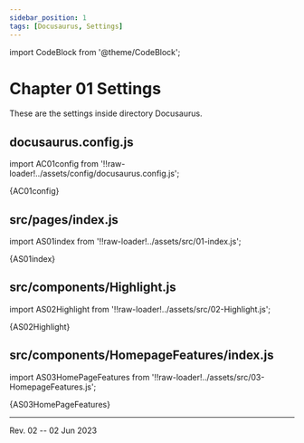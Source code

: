 ```yaml
---
sidebar_position: 1
tags: [Docusaurus, Settings]
---
```

import CodeBlock from '@theme/CodeBlock';

# Chapter 01 Settings

These are the settings inside directory Docusaurus.

## docusaurus.config.js

import AC01config from '!!raw-loader!../assets/config/docusaurus.config.js';

<CodeBlock language="js">{AC01config}</CodeBlock>

## src/pages/index.js

import AS01index from '!!raw-loader!../assets/src/01-index.js';

<CodeBlock language="js">{AS01index}</CodeBlock>

## src/components/Highlight.js

import AS02Highlight from '!!raw-loader!../assets/src/02-Highlight.js';

<CodeBlock language="js">{AS02Highlight}</CodeBlock>

## src/components/HomepageFeatures/index.js

import AS03HomePageFeatures from '!!raw-loader!../assets/src/03-HomepageFeatures.js';

<CodeBlock language="js">{AS03HomePageFeatures}</CodeBlock>

<hr />

Rev. 02 -- 02 Jun 2023

<!--
REV02: Fri 02 Jun 2023 17:00
REV01: Sun 28 May 2023 11:00
START: Wed 24 May 2023 20:00
-->

